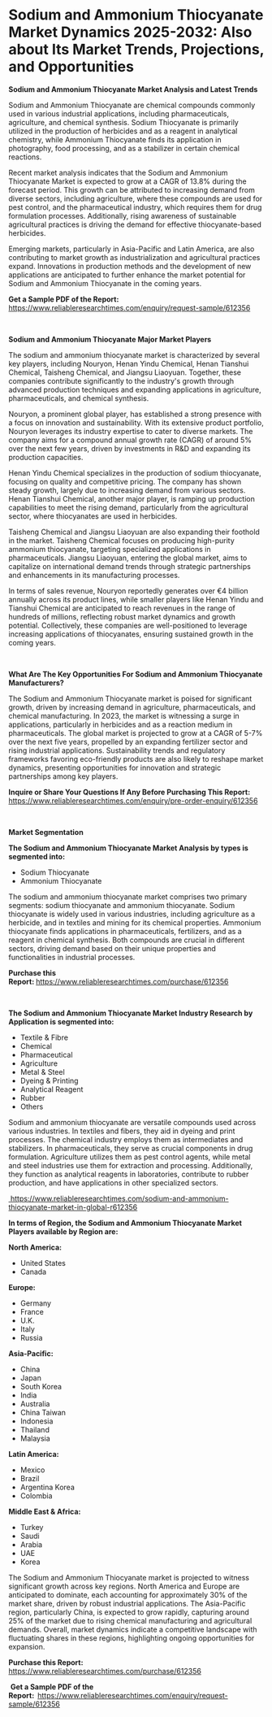 <p><h1>Sodium and Ammonium Thiocyanate Market Dynamics 2025-2032: Also about Its Market Trends, Projections, and Opportunities</h1></p><p><strong>Sodium and Ammonium Thiocyanate Market Analysis and Latest Trends</strong></p>
<p><p>Sodium and Ammonium Thiocyanate are chemical compounds commonly used in various industrial applications, including pharmaceuticals, agriculture, and chemical synthesis. Sodium Thiocyanate is primarily utilized in the production of herbicides and as a reagent in analytical chemistry, while Ammonium Thiocyanate finds its application in photography, food processing, and as a stabilizer in certain chemical reactions.</p><p>Recent market analysis indicates that the Sodium and Ammonium Thiocyanate Market is expected to grow at a CAGR of 13.8% during the forecast period. This growth can be attributed to increasing demand from diverse sectors, including agriculture, where these compounds are used for pest control, and the pharmaceutical industry, which requires them for drug formulation processes. Additionally, rising awareness of sustainable agricultural practices is driving the demand for effective thiocyanate-based herbicides. </p><p>Emerging markets, particularly in Asia-Pacific and Latin America, are also contributing to market growth as industrialization and agricultural practices expand. Innovations in production methods and the development of new applications are anticipated to further enhance the market potential for Sodium and Ammonium Thiocyanate in the coming years.</p></p>
<p><strong>Get a Sample PDF of the Report:&nbsp;</strong> <a href="https://www.reliableresearchtimes.com/enquiry/request-sample/612356?utm_campaign=3106&utm_medium=2&utm_source=Github&utm_content=ia&utm_term=19042025&utm_id=sodium-and-ammonium-thiocyanate">https://www.reliableresearchtimes.com/enquiry/request-sample/612356</a></p>
<p>&nbsp;</p>
<p><strong>Sodium and Ammonium Thiocyanate Major Market Players</strong></p>
<p><p>The sodium and ammonium thiocyanate market is characterized by several key players, including Nouryon, Henan Yindu Chemical, Henan Tianshui Chemical, Taisheng Chemical, and Jiangsu Liaoyuan. Together, these companies contribute significantly to the industry's growth through advanced production techniques and expanding applications in agriculture, pharmaceuticals, and chemical synthesis.</p><p>Nouryon, a prominent global player, has established a strong presence with a focus on innovation and sustainability. With its extensive product portfolio, Nouryon leverages its industry expertise to cater to diverse markets. The company aims for a compound annual growth rate (CAGR) of around 5% over the next few years, driven by investments in R&D and expanding its production capacities.</p><p>Henan Yindu Chemical specializes in the production of sodium thiocyanate, focusing on quality and competitive pricing. The company has shown steady growth, largely due to increasing demand from various sectors. Henan Tianshui Chemical, another major player, is ramping up production capabilities to meet the rising demand, particularly from the agricultural sector, where thiocyanates are used in herbicides.</p><p>Taisheng Chemical and Jiangsu Liaoyuan are also expanding their foothold in the market. Taisheng Chemical focuses on producing high-purity ammonium thiocyanate, targeting specialized applications in pharmaceuticals. Jiangsu Liaoyuan, entering the global market, aims to capitalize on international demand trends through strategic partnerships and enhancements in its manufacturing processes.</p><p>In terms of sales revenue, Nouryon reportedly generates over €4 billion annually across its product lines, while smaller players like Henan Yindu and Tianshui Chemical are anticipated to reach revenues in the range of hundreds of millions, reflecting robust market dynamics and growth potential. Collectively, these companies are well-positioned to leverage increasing applications of thiocyanates, ensuring sustained growth in the coming years.</p></p>
<p>&nbsp;</p>
<p><strong>What Are The Key Opportunities For Sodium and Ammonium Thiocyanate Manufacturers?</strong></p>
<p><p>The Sodium and Ammonium Thiocyanate market is poised for significant growth, driven by increasing demand in agriculture, pharmaceuticals, and chemical manufacturing. In 2023, the market is witnessing a surge in applications, particularly in herbicides and as a reaction medium in pharmaceuticals. The global market is projected to grow at a CAGR of 5-7% over the next five years, propelled by an expanding fertilizer sector and rising industrial applications. Sustainability trends and regulatory frameworks favoring eco-friendly products are also likely to reshape market dynamics, presenting opportunities for innovation and strategic partnerships among key players.</p></p>
<p><strong>Inquire or Share Your Questions If Any Before Purchasing This Report:</strong> <a href="https://www.reliableresearchtimes.com/enquiry/pre-order-enquiry/612356?utm_campaign=3106&utm_medium=2&utm_source=Github&utm_content=ia&utm_term=19042025&utm_id=sodium-and-ammonium-thiocyanate">https://www.reliableresearchtimes.com/enquiry/pre-order-enquiry/612356</a></p>
<p>&nbsp;</p>
<p><strong>Market Segmentation</strong></p>
<p><strong>The Sodium and Ammonium Thiocyanate Market Analysis by types is segmented into:</strong></p>
<p><ul><li>Sodium Thiocyanate</li><li>Ammonium Thiocyanate</li></ul></p>
<p><p>The sodium and ammonium thiocyanate market comprises two primary segments: sodium thiocyanate and ammonium thiocyanate. Sodium thiocyanate is widely used in various industries, including agriculture as a herbicide, and in textiles and mining for its chemical properties. Ammonium thiocyanate finds applications in pharmaceuticals, fertilizers, and as a reagent in chemical synthesis. Both compounds are crucial in different sectors, driving demand based on their unique properties and functionalities in industrial processes.</p></p>
<p><strong>Purchase this Report:&nbsp;</strong><a href="https://www.reliableresearchtimes.com/purchase/612356?utm_campaign=3106&utm_medium=2&utm_source=Github&utm_content=ia&utm_term=19042025&utm_id=sodium-and-ammonium-thiocyanate">https://www.reliableresearchtimes.com/purchase/612356</a></p>
<p>&nbsp;</p>
<p><strong>The Sodium and Ammonium Thiocyanate Market Industry Research by Application is segmented into:</strong></p>
<p><ul><li>Textile & Fibre</li><li>Chemical</li><li>Pharmaceutical</li><li>Agriculture</li><li>Metal & Steel</li><li>Dyeing & Printing</li><li>Analytical Reagent</li><li>Rubber</li><li>Others</li></ul></p>
<p><p>Sodium and ammonium thiocyanate are versatile compounds used across various industries. In textiles and fibers, they aid in dyeing and print processes. The chemical industry employs them as intermediates and stabilizers. In pharmaceuticals, they serve as crucial components in drug formulation. Agriculture utilizes them as pest control agents, while metal and steel industries use them for extraction and processing. Additionally, they function as analytical reagents in laboratories, contribute to rubber production, and have applications in other specialized sectors.</p></p>
<p><a href="https://www.reliableresearchtimes.com/sodium-and-ammonium-thiocyanate-market-in-global-r612356?utm_campaign=3106&utm_medium=2&utm_source=Github&utm_content=ia&utm_term=19042025&utm_id=sodium-and-ammonium-thiocyanate">&nbsp;https://www.reliableresearchtimes.com/sodium-and-ammonium-thiocyanate-market-in-global-r612356</a></p>
<p><strong>In terms of Region, the Sodium and Ammonium Thiocyanate Market Players available by Region are:</strong></p>
<p>
    <p> <strong> North America: </strong>
        <ul>
            <li>United States</li>
            <li>Canada</li>
        </ul>
        </p> 
    <p> <strong> Europe: </strong>
        <ul>
            <li>Germany</li>
            <li>France</li>
            <li>U.K.</li>
            <li>Italy</li>
            <li>Russia</li>
        </ul>
        </p> 
    <p> <strong> Asia-Pacific: </strong>
        <ul>
            <li>China</li>
            <li>Japan</li>
            <li>South Korea</li>
            <li>India</li>
            <li>Australia</li>
            <li>China Taiwan</li>
            <li>Indonesia</li>
            <li>Thailand</li>
            <li>Malaysia</li>
        </ul>
        </p> 
    <p> <strong> Latin America: </strong>
        <ul>
            <li>Mexico</li>
            <li>Brazil</li>
            <li>Argentina Korea</li>
            <li>Colombia</li>
        </ul>
        </p> 
    <p> <strong> Middle East & Africa: </strong>
        <ul>
            <li>Turkey</li>
            <li>Saudi</li>
            <li>Arabia</li>
            <li>UAE</li>
            <li>Korea</li>
        </ul>
    </p>
    </p>
<p><p>The Sodium and Ammonium Thiocyanate market is projected to witness significant growth across key regions. North America and Europe are anticipated to dominate, each accounting for approximately 30% of the market share, driven by robust industrial applications. The Asia-Pacific region, particularly China, is expected to grow rapidly, capturing around 25% of the market due to rising chemical manufacturing and agricultural demands. Overall, market dynamics indicate a competitive landscape with fluctuating shares in these regions, highlighting ongoing opportunities for expansion.</p></p>
<p><strong>Purchase this Report: </strong><a href="https://www.reliableresearchtimes.com/purchase/612356?utm_campaign=3106&utm_medium=2&utm_source=Github&utm_content=ia&utm_term=19042025&utm_id=sodium-and-ammonium-thiocyanate">https://www.reliableresearchtimes.com/purchase/612356</a></p>
<p>&nbsp;<strong>Get a Sample PDF of the Report:&nbsp;&nbsp;</strong><a href="https://www.reliableresearchtimes.com/enquiry/request-sample/612356?utm_campaign=3106&utm_medium=2&utm_source=Github&utm_content=ia&utm_term=19042025&utm_id=sodium-and-ammonium-thiocyanate">https://www.reliableresearchtimes.com/enquiry/request-sample/612356</a></p>
<p><strong></strong></p>
<p><p></p><p></p><p></p></p>